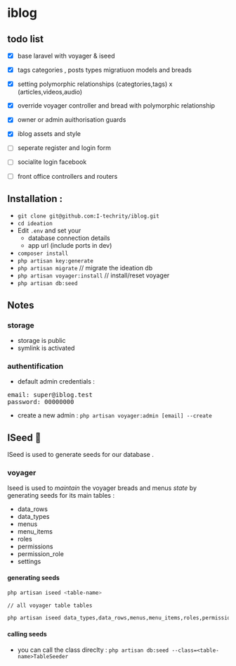 
# iblog


## todo list

- [x] base laravel with voyager & iseed
- [x] tags categories , posts types migratiuon models and breads 
- [x] setting polymorphic relationships (categtories,tags) x (articles,videos,audio)
- [x] override voyager controller and bread with polymorphic relationship
- [x] owner or admin auithorisation guards
- [x] iblog assets and style
- [ ] seperate register and login form
- [ ] socialite login facebook
- [ ] front office controllers and routers





## Installation :

-   `git clone git@github.com:I-techrity/iblog.git`
-   `cd ideation`
-   Edit `.env` and set your
    - database connection details
    - app url (include ports in dev)
-   `composer install`
-   `php artisan key:generate`
-   `php artisan migrate`     // migrate the ideation db
-   `php artisan voyager:install`   // install/reset voyager
-   `php artisan db:seed`



## Notes 

### storage

- storage is public
- symlink is activated

### authentification

- default admin credentials :
<pre>
<span class="pl-ent">email</span>: <span class="pl-s">super@iblog.test</span>
<span class="pl-ent">password</span>: <span class="pl-s">00000000</span>
</pre>


- create a new admin : `php artisan voyager:admin [email] --create`

## ISeed  🎯

ISeed is used to generate seeds for our database .

### voyager

Iseed is used to *maintain* the voyager breads and menus *state* by generating seeds for its main tables  :

- data_rows
- data_types
- menus
- menu_items
- roles
- permissions
- permission_role
- settings


#### generating seeds

```bash
php artisan iseed <table-name>

// all voyager table tables

php artisan iseed data_types,data_rows,menus,menu_items,roles,permissions,permission_role,settings,users --clean --force
```

#### calling seeds

- you can call the class direclty : `php artisan db:seed --class=<table-name>TableSeeder`     


